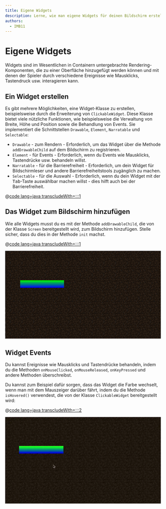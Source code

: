```yaml
---
title: Eigene Widgets
description: Lerne, wie man eigene Widgets für deinen Bildschirm erstellt.
authors:
  - IMB11
---
```


# Eigene Widgets

Widgets sind im Wesentlichen in Containern untergebrachte Rendering-Komponenten, die zu einer Oberfläche hinzugefügt werden können und mit denen der Spieler durch verschiedene Ereignisse wie Mausklicks, Tastendruck usw. interagieren kann.

## Ein Widget erstellen

Es gibt mehrere Möglichkeiten, eine Widget-Klasse zu erstellen, beispielsweise durch die Erweiterung von `ClickableWidget`. Diese Klasse bietet viele nützliche Funktionen, wie beispielsweise die Verwaltung von Breite, Höhe und Position sowie die Behandlung von Events. Sie implementiert die Schnittstellen `Drawable`, `Element`, `Narratable` und `Selectable`:

- `Drawable` - zum Rendern - Erforderlich, um das Widget über die Methode `addDrawableChild` auf dem Bildschirm zu registrieren.
- `Element` - für Events - Erforderlich, wenn du Events wie Mausklicks, Tastendrücke usw. behandeln willst.
- `Narratable` - für die Barrierefreiheit - Erforderlich, um dein Widget für Bildschirmleser und andere Barrierefreiheitstools zugänglich zu machen.
- `Selectable` - für die Auswahl - Erforderlich, wenn du dein Widget mit der <kbd>Tab</kbd>-Taste auswählbar machen willst - dies hilft auch bei der Barrierefreiheit.

@[code lang=java transcludeWith=:::1](@/reference/latest/src/client/java/com/example/docs/rendering/screens/CustomWidget.java)

## Das Widget zum Bildschirm hinzufügen

Wie alle Widgets musst du es mit der Methode `addDrawableChild`, die von der Klasse `Screen` bereitgestellt wird, zum Bildschirm hinzufügen. Stelle sicher, dass du dies in der Methode `init` machst.

@[code lang=java transcludeWith=:::1](@/reference/latest/src/client/java/com/example/docs/rendering/screens/CustomWidget.java)

![Ein Eignes Widget am Bildschirm.](/assets/develop/rendering/gui/custom-widget-example.png)

## Widget Events

Du kannst Ereignisse wie Mausklicks und Tastendrücke behandeln, indem du die Methoden `onMouseClicked`, `onMouseReleased`, `onKeyPressed` und andere Methoden überschreibst.

Du kannst zum Beispiel dafür sorgen, dass das Widget die Farbe wechselt, wenn man mit dem Mauszeiger darüber fährt, indem du die Methode `isHovered()` verwendest, die von der Klasse `ClickableWidget` bereitgestellt wird:

@[code lang=java transcludeWith=:::2](@/reference/latest/src/client/java/com/example/docs/rendering/screens/CustomWidget.java)

![Hover-Event Beispiel](/assets/develop/rendering/gui/custom-widget-events.webp)
